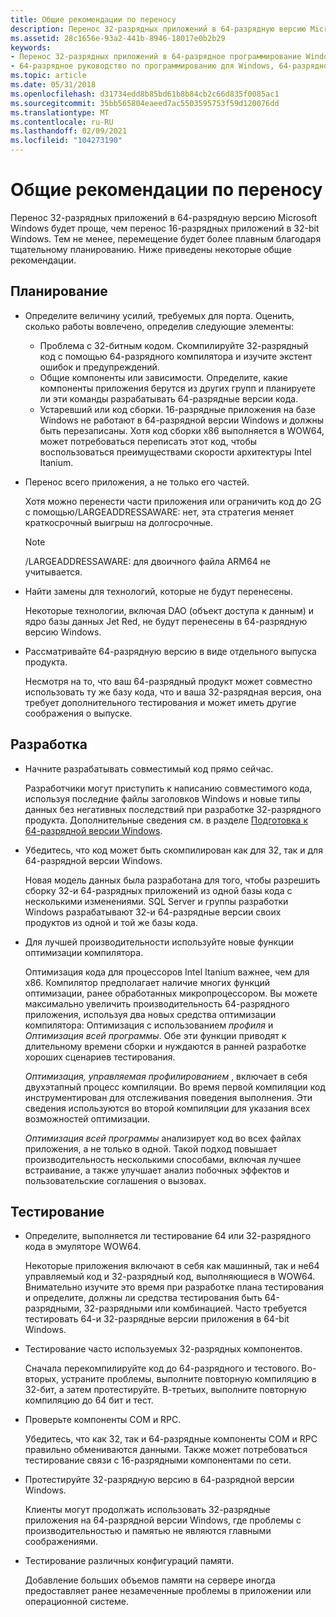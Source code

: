 ```yaml
---
title: Общие рекомендации по переносу
description: Перенос 32-разрядных приложений в 64-разрядную версию Microsoft Windows будет проще, чем перенос 16-разрядных приложений в 32-bit Windows. Тем не менее, перемещение будет более плавным благодаря тщательному планированию. Ниже приведены некоторые общие рекомендации.
ms.assetid: 28c1656e-93a2-441b-8946-18017e0b2b29
keywords:
- Перенос 32-разрядных приложений в 64-разрядное программирование Windows 64
- 64-разрядное руководство по программированию для Windows, 64-разрядное программирование для Windows, рекомендации по переносу
ms.topic: article
ms.date: 05/31/2018
ms.openlocfilehash: d31734edd8b85bd61b8b84cb2c66d835f0085ac1
ms.sourcegitcommit: 35bb565804eaeed7ac5503595753f59d120076dd
ms.translationtype: MT
ms.contentlocale: ru-RU
ms.lasthandoff: 02/09/2021
ms.locfileid: "104273190"
---
```

# <a name="general-porting-guidelines"></a>Общие рекомендации по переносу

Перенос 32-разрядных приложений в 64-разрядную версию Microsoft Windows будет проще, чем перенос 16-разрядных приложений в 32-bit Windows. Тем не менее, перемещение будет более плавным благодаря тщательному планированию. Ниже приведены некоторые общие рекомендации.

## <a name="planning"></a>Планирование

-   Определите величину усилий, требуемых для порта. Оценить, сколько работы вовлечено, определив следующие элементы:
    -   Проблема с 32-битным кодом. Скомпилируйте 32-разрядный код с помощью 64-разрядного компилятора и изучите экстент ошибок и предупреждений.
    -   Общие компоненты или зависимости. Определите, какие компоненты приложения берутся из других групп и планируете ли эти команды разрабатывать 64-разрядные версии кода.
    -   Устаревший или код сборки. 16-разрядные приложения на базе Windows не работают в 64-разрядной версии Windows и должны быть перезаписаны. Хотя код сборки x86 выполняется в WOW64, может потребоваться переписать этот код, чтобы воспользоваться преимуществами скорости архитектуры Intel Itanium.
-   Перенос всего приложения, а не только его частей.

    Хотя можно перенести части приложения или ограничить код до 2G с помощью/LARGEADDRESSAWARE: нет, эта стратегия меняет краткосрочный выигрыш на долгосрочные.

    > [!Note]  
    > /LARGEADDRESSAWARE: для двоичного файла ARM64 не учитывается.

     

-   Найти замены для технологий, которые не будут перенесены.

    Некоторые технологии, включая DAO (объект доступа к данным) и ядро базы данных Jet Red, не будут перенесены в 64-разрядную версию Windows.

-   Рассматривайте 64-разрядную версию в виде отдельного выпуска продукта.

    Несмотря на то, что ваш 64-разрядный продукт может совместно использовать ту же базу кода, что и ваша 32-разрядная версия, она требует дополнительного тестирования и может иметь другие соображения о выпуске.

## <a name="development"></a>Разработка

-   Начните разрабатывать совместимый код прямо сейчас.

    Разработчики могут приступить к написанию совместимого кода, используя последние файлы заголовков Windows и новые типы данных без негативных последствий при разработке 32-разрядного продукта. Дополнительные сведения см. в разделе [Подготовка к 64-разрядной версии Windows](getting-ready-for-64-bit-windows.md).

-   Убедитесь, что код может быть скомпилирован как для 32, так и для 64-разрядной версии Windows.

    Новая модель данных была разработана для того, чтобы разрешить сборку 32-и 64-разрядных приложений из одной базы кода с несколькими изменениями. SQL Server и группы разработки Windows разрабатывают 32-и 64-разрядные версии своих продуктов из одной и той же базы кода.

-   Для лучшей производительности используйте новые функции оптимизации компилятора.

    Оптимизация кода для процессоров Intel Itanium важнее, чем для x86. Компилятор предполагает наличие многих функций оптимизации, ранее обработанных микропроцессором. Вы можете максимально увеличить производительность 64-разрядного приложения, используя два новых средства оптимизации компилятора: Оптимизация с использованием *профиля* и *Оптимизация всей программы*. Обе эти функции приводят к длительному времени сборки и нуждаются в ранней разработке хороших сценариев тестирования.

    *Оптимизация, управляемая профилированием* , включает в себя двухэтапный процесс компиляции. Во время первой компиляции код инструментирован для отслеживания поведения выполнения. Эти сведения используются во второй компиляции для указания всех возможностей оптимизации.

    *Оптимизация всей программы* анализирует код во всех файлах приложения, а не только в одной. Такой подход повышает производительность несколькими способами, включая лучшее встраивание, а также улучшает анализ побочных эффектов и пользовательские соглашения о вызовах.

## <a name="testing"></a>Тестирование

-   Определите, выполняется ли тестирование 64 или 32-разрядного кода в эмуляторе WOW64.

    Некоторые приложения включают в себя как машинный, так и не64 управляемый код и 32-разрядный код, выполняющиеся в WOW64. Внимательно изучите это время при разработке плана тестирования и определите, должны ли средства тестирования быть 64-разрядными, 32-разрядными или комбинацией. Часто требуется тестировать 64-и 32-разрядные версии приложения в 64-bit Windows.

-   Тестирование часто используемых 32-разрядных компонентов.

    Сначала перекомпилируйте код до 64-разрядного и тестового. Во-вторых, устраните проблемы, выполните повторную компиляцию в 32-бит, а затем протестируйте. В-третьих, выполните повторную компиляцию до 64 бит и тест.

-   Проверьте компоненты COM и RPC.

    Убедитесь, что как 32, так и 64-разрядные компоненты COM и RPC правильно обмениваются данными. Также может потребоваться тестирование связи с 16-разрядными компонентами по сети.

-   Протестируйте 32-разрядную версию в 64-разрядной версии Windows.

    Клиенты могут продолжать использовать 32-разрядные приложения на 64-разрядной версии Windows, где проблемы с производительностью и памятью не являются главными соображениями.

-   Тестирование различных конфигураций памяти.

    Добавление больших объемов памяти на сервере иногда предоставляет ранее незамеченные проблемы в приложении или операционной системе.

 

 




